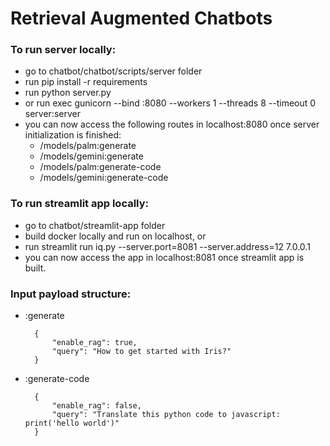 # Retrieval Augmented Chatbots
### To run server locally:
- go to chatbot/chatbot/scripts/server folder
- run pip install -r requirements
- run python server.py 
- or run exec gunicorn --bind :8080 --workers 1 --threads 8 --timeout 0 server:server 
- you can now access the following routes in localhost:8080 once server initialization is finished:
  - /models/palm:generate
  - /models/gemini:generate
  - /models/palm:generate-code
  - /models/gemini:generate-code

### To run streamlit app locally:
- go to chatbot/streamlit-app folder
- build docker locally and run on localhost, or
- run streamlit run iq.py --server.port=8081 --server.address=12 7.0.0.1
- you can now access the app in localhost:8081 once streamlit app is built.

### Input payload structure:

- :generate

        {
            "enable_rag": true,
            "query": "How to get started with Iris?"
        }
- :generate-code

        {
            "enable_rag": false,
            "query": "Translate this python code to javascript: print('hello world')"
        }
